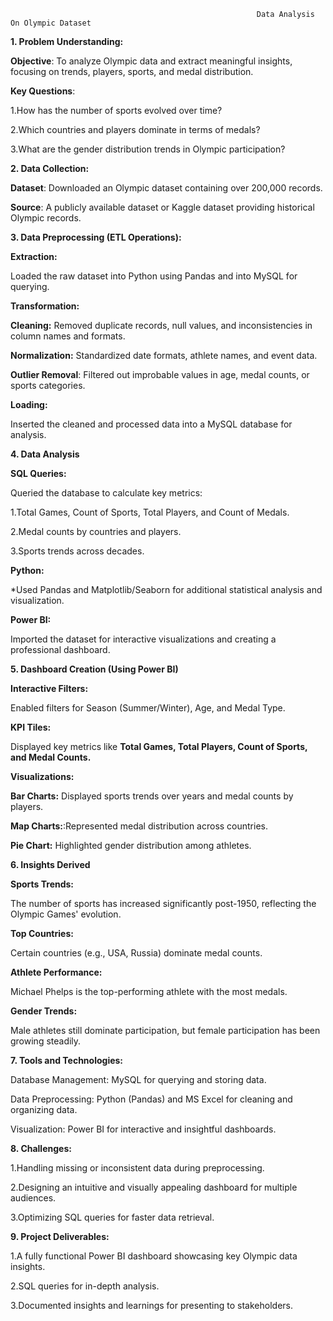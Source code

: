                                                            Data Analysis On Olympic Dataset 

**1. Problem Understanding:**

**Objective**: To analyze Olympic data and extract meaningful insights, focusing on trends, players, sports, and medal distribution.

**Key Questions**:

1.How has the number of sports evolved over time?

2.Which countries and players dominate in terms of medals?

3.What are the gender distribution trends in Olympic participation?

**2. Data Collection:**

**Dataset**: Downloaded an Olympic dataset containing over 200,000 records.

**Source**: A publicly available dataset or Kaggle dataset providing historical Olympic records.

**3. Data Preprocessing (ETL Operations):**

**Extraction:**

Loaded the raw dataset into Python using Pandas and into MySQL for querying.

**Transformation:**

**Cleaning:** Removed duplicate records, null values, and inconsistencies in column names and formats.

**Normalization:** Standardized date formats, athlete names, and event data.

**Outlier Removal**: Filtered out improbable values in age, medal counts, or sports categories.

**Loading:**

Inserted the cleaned and processed data into a MySQL database for analysis.

**4. Data Analysis**

**SQL Queries:**

Queried the database to calculate key metrics:

1.Total Games, Count of Sports, Total Players, and Count of Medals.

2.Medal counts by countries and players.

3.Sports trends across decades.

**Python:**

*Used Pandas and Matplotlib/Seaborn for additional statistical analysis and visualization.

**Power BI:**

Imported the dataset for interactive visualizations and creating a professional dashboard.

**5. Dashboard Creation (Using Power BI)**

**Interactive Filters:**

Enabled filters for Season (Summer/Winter), Age, and Medal Type.

**KPI Tiles:**

Displayed key metrics like **Total Games, Total Players, Count of Sports, and Medal Counts.**

**Visualizations:**

**Bar Charts:** Displayed sports trends over years and medal counts by players.

**Map Charts:**:Represented medal distribution across countries.

**Pie Chart:** Highlighted gender distribution among athletes.

**6. Insights Derived**

**Sports Trends:**

The number of sports has increased significantly post-1950, reflecting the Olympic Games' evolution.

**Top Countries:**

Certain countries (e.g., USA, Russia) dominate medal counts.

**Athlete Performance:**

Michael Phelps is the top-performing athlete with the most medals.

**Gender Trends:**

Male athletes still dominate participation, but female participation has been growing steadily.

**7. Tools and Technologies:**

Database Management: MySQL for querying and storing data.

Data Preprocessing: Python (Pandas) and MS Excel for cleaning and organizing data.

Visualization: Power BI for interactive and insightful dashboards.

**8. Challenges:**

1.Handling missing or inconsistent data during preprocessing.

2.Designing an intuitive and visually appealing dashboard for multiple audiences.

3.Optimizing SQL queries for faster data retrieval.

**9. Project Deliverables:**

1.A fully functional Power BI dashboard showcasing key Olympic data insights.

2.SQL queries for in-depth analysis.

3.Documented insights and learnings for presenting to stakeholders.
